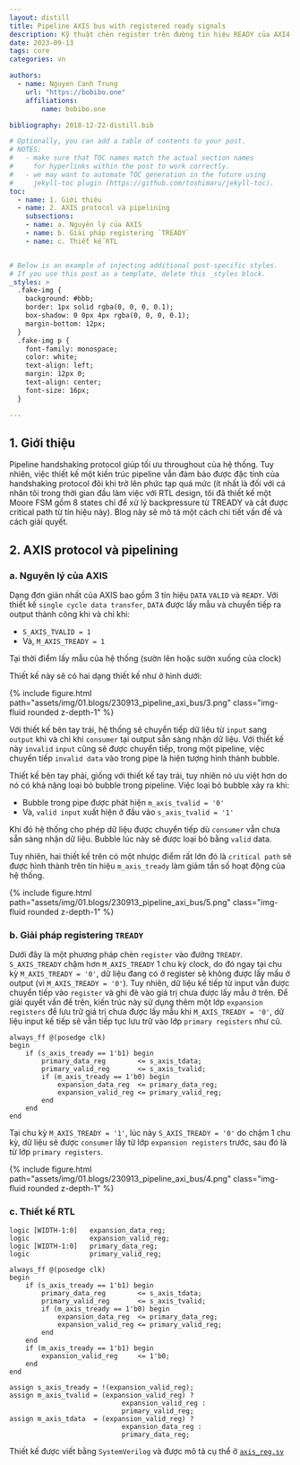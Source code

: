 ```yaml
---
layout: distill
title: Pipeline AXIS bus with registered ready signals
description: Kỹ thuật chèn register trên đường tín hiệu READY của AXI4 Stream
date: 2023-09-13
tags: core
categories: vn

authors:
  - name: Nguyen Canh Trung
    url: "https://bobibo.one"
    affiliations:
        name: bobibo.one

bibliography: 2018-12-22-distill.bib

# Optionally, you can add a table of contents to your post.
# NOTES:
#   - make sure that TOC names match the actual section names
#     for hyperlinks within the post to work correctly.
#   - we may want to automate TOC generation in the future using
#     jekyll-toc plugin (https://github.com/toshimaru/jekyll-toc).
toc:
  - name: 1. Giới thiệu
  - name: 2. AXIS protocol và pipelining
    subsections:
    - name: a. Nguyên lý của AXIS
    - name: b. Giải pháp registering `TREADY`
    - name: c. Thiết kế RTL


# Below is an example of injecting additional post-specific styles.
# If you use this post as a template, delete this _styles block.
_styles: >
  .fake-img {
    background: #bbb;
    border: 1px solid rgba(0, 0, 0, 0.1);
    box-shadow: 0 0px 4px rgba(0, 0, 0, 0.1);
    margin-bottom: 12px;
  }
  .fake-img p {
    font-family: monospace;
    color: white;
    text-align: left;
    margin: 12px 0;
    text-align: center;
    font-size: 16px;
  }

---
```

## 1. Giới thiệu

Pipeline handshaking protocol giúp tối ưu throughout của hệ thống. Tuy nhiên, việc thiết kế một kiến trúc pipeline vẫn đảm bảo được đặc tính của handshaking protocol đôi khi trở lên phức tạp quá mức (ít nhất là đối với cá nhân tôi trong thời gian đầu làm việc với RTL design, tôi đã thiết kế một Moore FSM gồm 8 states chỉ để xử lý backpressure từ TREADY và cắt được critical path từ tín hiệu này). Blog này sẽ mô tả một cách chi tiết vấn đề và cách giải quyết. 

## 2. AXIS protocol và pipelining

### a. Nguyên lý của AXIS

Dạng đơn giản nhất của AXIS bao gồm 3 tín hiệu `DATA` `VALID` và `READY`. Với thiết kế `single cycle data transfer`, `DATA` được lấy mẫu và chuyển tiếp ra output thành công khi và chỉ khi:

* `S_AXIS_TVALID = 1` 
* Và, `M_AXIS_TREADY = 1`

Tại thời điểm lấy mẫu của hệ thống (sườn lên hoặc sườn xuống của clock) 

Thiết kế này sẽ có hai dạng thiết kế như ở hình dưới:

<div class="row mt-3">
    <div class="col-sm mt-3 mt-md-0">
        {% include figure.html path="assets/img/01.blogs/230913_pipeline_axi_bus/3.png" class="img-fluid rounded z-depth-1" %}
    </div>
</div>

Với thiết kế bên tay trái, hệ thống sẽ chuyển tiếp dữ liệu từ `input` sang `output` khi và chỉ khi `consumer` tại output sẵn sàng nhận dữ liệu. Với thiết kế này `invalid` `input` cũng sẽ được chuyển tiếp, trong một pipeline, việc chuyển tiếp `invalid data` vào trong pipe là hiện tượng hình thành bubble.

Thiết kế bên tay phải, giống với thiết kế tay trái, tuy nhiên nó ưu việt hơn do nó có khả năng loại bỏ bubble trong pipeline. Việc loại bỏ bubble xảy ra khi:
* Bubble trong pipe được phát hiện `m_axis_tvalid = '0'` 
* Và, `valid input` xuất hiện ở đầu vào `s_axis_tvalid = '1'`

Khi đó hệ thống cho phép dữ liệu được chuyển tiếp dù `consumer` vẫn chưa sẵn sàng nhận dữ liệu. Bubble lúc này sẽ được loại bỏ bằng `valid` data.

Tuy nhiên, hai thiết kế trên có một nhược điểm rất lớn đó là `critical path` sẽ được hình thành trên tín hiệu `m_axis_tready` làm giảm tần số hoạt động của hệ thống.

<div class="row mt-3">
    <div class="col-sm mt-3 mt-md-0">
        {% include figure.html path="assets/img/01.blogs/230913_pipeline_axi_bus/5.png" class="img-fluid rounded z-depth-1" %}
    </div>
</div>

### b. Giải pháp registering `TREADY`

Dưới đây là một phương pháp chèn `register` vào đường `TREADY`. `S_AXIS_TREADY` chậm hơn `M_AXIS_TREADY` 1 chu kỳ clock, do đó ngay tại chu kỳ `M_AXIS_TREADY = '0'`, dữ liệu đang có ở register sẽ không được lấy mấu ở output (vì `M_AXIS_TREADY = '0'`). Tuy nhiên, dữ liệu kế tiếp từ input vẫn được chuyển tiếp vào `register` và ghi đè vào giá trị chưa được lấy mẫu ở trên. Để giải quyết vấn đề trên, kiến trúc này sử dụng thêm một lớp `expansion registers` để lưu trữ giá trị chưa được lấy mẫu khi `M_AXIS_TREADY = '0'`, dữ liệu input kế tiếp sẽ vẫn tiếp tục lưu trữ vào lớp `primary registers` như cũ. 

```
always_ff @(posedge clk) 
begin
    if (s_axis_tready == 1'b1) begin
        primary_data_reg        <= s_axis_tdata;
        primary_valid_reg       <= s_axis_tvalid;
        if (m_axis_tready == 1'b0) begin
            expansion_data_reg  <= primary_data_reg;
            expansion_valid_reg <= primary_valid_reg;
        end
    end
end
```

Tại chu kỳ `M_AXIS_TREADY = '1'`, lúc này `S_AXIS_TREADY = '0'` do chậm 1 chu kỳ, dữ liệu sẽ được `consumer` lấy từ lớp `expansion registers` trước, sau đó là từ lớp `primary registers`.

<div class="row mt-3">
    <div class="col-sm mt-3 mt-md-0">
        {% include figure.html path="assets/img/01.blogs/230913_pipeline_axi_bus/4.png" class="img-fluid rounded z-depth-1" %}
    </div>
</div>


### c. Thiết kế RTL

```
logic [WIDTH-1:0]   expansion_data_reg;
logic               expansion_valid_reg;
logic [WIDTH-1:0]   primary_data_reg;
logic               primary_valid_reg;

always_ff @(posedge clk) 
begin
    if (s_axis_tready == 1'b1) begin
        primary_data_reg        <= s_axis_tdata;
        primary_valid_reg       <= s_axis_tvalid;
        if (m_axis_tready == 1'b0) begin
            expansion_data_reg  <= primary_data_reg;
            expansion_valid_reg <= primary_valid_reg;
        end
    end
    if (m_axis_tready == 1'b1) begin
        expansion_valid_reg     <= 1'b0;
    end
end

assign s_axis_tready = !(expansion_valid_reg); 
assign m_axis_tvalid = (expansion_valid_reg) ? 
                            expansion_valid_reg : 
                            primary_valid_reg;
assign m_axis_tdata  = (expansion_valid_reg) ? 
                            expansion_data_reg : 
                            primary_data_reg;
```

Thiết kế được viết bằng `SystemVerilog` và được mô tả cụ thể ở [`axis_reg.sv`](https://github.com/nguyencanhtrung/systemverilog_axis/blob/master/rtl/axis_reg.sv)

